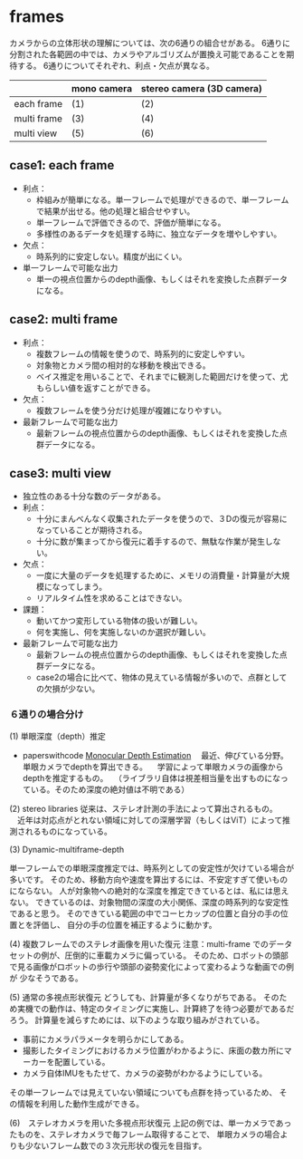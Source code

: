 # frames
カメラからの立体形状の理解については、次の6通りの組合せがある。 
6通りに分割された各範囲の中では、カメラやアルゴリズムが置換え可能であることを期待する。
6通りについてそれぞれ、利点・欠点が異なる。


| |mono camera | stereo camera (3D camera) |
|---|----|---------------------------|
| each frame | (1) | (2)                       |
| multi frame | (3) | (4)                       |
| multi view | (5) | (6)                       |


## case1: each frame
- 利点：
    - 枠組みが簡単になる。単一フレームで処理ができるので、単一フレームで結果が出せる。他の処理と組合せやすい。
    - 単一フレームで評価できるので、評価が簡単になる。
    - 多様性のあるデータを処理する時に、独立なデータを増やしやすい。
- 欠点：
    - 時系列的に安定しない。精度が出にくい。 
- 単一フレームで可能な出力
  - 単一の視点位置からのdepth画像、もしくはそれを変換した点群データになる。
## case2: multi frame
- 利点：
    - 複数フレームの情報を使うので、時系列的に安定しやすい。
    - 対象物とカメラ間の相対的な移動を検出できる。
    - ベイス推定を用いることで、それまでに観測した範囲だけを使って、尤もらしい値を返すことができる。
- 欠点：
    - 複数フレームを使う分だけ処理が複雑になりやすい。 
- 最新フレームで可能な出力
  - 最新フレームの視点位置からのdepth画像、もしくはそれを変換した点群データになる。
## case3: multi view
- 独立性のある十分な数のデータがある。
- 利点：
    - 十分にまんべんなく収集されたデータを使うので、３Dの復元が容易になっていることが期待される。
    - 十分に数が集まってから復元に着手するので、無駄な作業が発生しない。
- 欠点：
    - 一度に大量のデータを処理するために、メモリの消費量・計算量が大規模になってしまう。
    - リアルタイム性を求めることはできない。
- 課題：
  - 動いてかつ変形している物体の扱いが難しい。
  - 何を実施し、何を実施しないのか選択が難しい。
- 最新フレームで可能な出力
  - 最新フレームの視点位置からのdepth画像、もしくはそれを変換した点群データになる。
  - case2の場合に比べて、物体の見えている情報が多いので、点群としての欠損が少ない。


### ６通りの場合分け

(1) 単眼深度（depth）推定
- paperswithcode [Monocular Depth Estimation](https://paperswithcode.com/task/monocular-depth-estimation)
　最近、伸びている分野。単眼カメラでdepthを算出できる。
　学習によって単眼カメラの画像からdepthを推定するもの。
　（ライブラリ自体は視差相当量を出すものになっている。そのため深度の絶対値は不明である）

(2) stereo libraries
  従来は、ステレオ計測の手法によって算出されるもの。
　近年は対応点がとれない領域に対しての深層学習（もしくはViT）によって推測されるものになっている。

(3) Dynamic-multiframe-depth

単一フレームでの単眼深度推定では、時系列としての安定性が欠けている場合が多いです。
そのため、移動方向や速度を算出するには、不安定すぎて使いものにならない。
人が対象物への絶対的な深度を推定できているとは、私には思えない。
できているのは、対象物間の深度の大小関係、深度の時系列的な安定性であると思う。
そのできている範囲の中でコーヒカップの位置と自分の手の位置とを評価し、
自分の手の位置を補正するように動かす。


(4) 複数フレームでのステレオ画像を用いた復元
注意：multi-frame でのデータセットの例が、圧倒的に車載カメラに偏っている。
そのため、ロボットの頭部で見る画像がロボットの歩行や頭部の姿勢変化によって変わるような動画での例が
少なそうである。

(5) 通常の多視点形状復元
どうしても、計算量が多くなりがちである。
そのため実機での動作は、特定のタイミングに実施し、計算終了を待つ必要がであるだろう。
計算量を減らすためには、以下のような取り組みがされている。
- 事前にカメラパラメータを明らかにしてある。
- 撮影したタイミングにおけるカメラ位置がわかるように、床面の数カ所にマーカーを配置している。
- カメラ自体IMUをもたせて、カメラの姿勢がわかるようにしている。

その単一フレームでは見えていない領域についても点群を持っているため、
その情報を利用した動作生成ができる。

(6)　ステレオカメラを用いた多視点形状復元
上記の例では、単一カメラであったものを、ステレオカメラで毎フレーム取得することで、
単眼カメラの場合よりも少ないフレーム数での３次元形状の復元を目指す。
